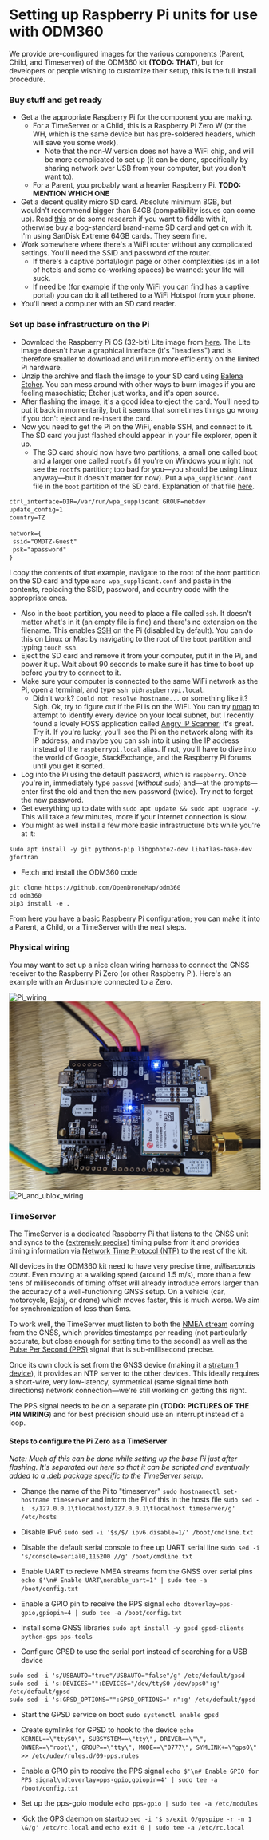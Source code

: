 # Setting up Raspberry Pi units for use with ODM360

We provide pre-configured images for the various components (Parent, Child, and Timeserver) of the ODM360 kit __(TODO: THAT)__, but for developers or people wishing to customize their setup, this is the full install procedure.

### Buy stuff and get ready
- Get a the appropriate Raspberry Pi for the component you are making.
  - For a TimeServer or a Child, this is a Raspberry Pi Zero W (or the WH, which is the same device but has pre-soldered headers, which will save you some work).
    - Note that the non-W version does not have a WiFi chip, and will be more complicated to set up (it can be done, specifically by sharing network over USB from your computer, but you don't want to).
  - For a Parent, you probably want a heavier Raspberry Pi. __TODO: MENTION WHICH ONE__
- Get a decent quality micro SD card. Absolute minimum 8GB, but wouldn't recommend bigger than 64GB (compatibility issues can come up). Read [this](https://www.raspberrypi.org/documentation/installation/sd-cards.md) or do some research if you want to fiddle with it, otherwise buy a bog-standard brand-name SD card and get on with it. I'm using SanDisk Extreme 64GB cards. They seem fine.
- Work somewhere where there's a WiFi router without any complicated settings. You'll need the SSID and password of the router.
  - If there's a captive portal/login page or other complexities (as in a lot of hotels and some co-working spaces) be warned: your life will suck.
  - If need be (for example if the only WiFi you can find has a captive portal) you can do it all tethered to a WiFi Hotspot from your phone.
- You'll need a computer with an SD card reader.

### Set up base infrastructure on the Pi
- Download the Raspberry Pi OS (32-bit) Lite image from [here](https://www.raspberrypi.org/downloads/raspberry-pi-os/). The Lite image doesn't have a graphical interface (it's "headless") and is therefore smaller to download and will run more efficiently on the limited Pi hardware.
- Unzip the archive and flash the image to your SD card using [Balena Etcher](https://www.balena.io/etcher/). You can mess around with other ways to burn images if you are feeling masochistic; Etcher just works, and it's open source.
- After flashing the image, it's a good idea to eject the card. You'll need to put it back in momentarily, but it seems that sometimes things go wrong if you don't eject and re-insert the card.
- Now you need to get the Pi on the WiFi, enable SSH, and connect to it. The SD card you just flashed should appear in your file explorer, open it up.
  - The SD card should now have two partitions, a small one called ```boot``` and a larger one called ```rootfs``` (if you're on Windows you might not see the ```rootfs``` partition; too bad for you—you should be using Linux anyway—but it doesn't matter for now). Put a ```wpa_supplicant.conf``` file in the ```boot``` partition of the SD card. Explanation of that file [here](https://www.raspberrypi.org/documentation/configuration/wireless/headless.md).

```
ctrl_interface=DIR=/var/run/wpa_supplicant GROUP=netdev
update_config=1
country=TZ

network={
 ssid="OMDTZ-Guest"
 psk="apassword"
}

```

I copy the contents of that example, navigate to the root of the ```boot``` partition on the SD card and type ```nano wpa_supplicant.conf``` and paste in the contents, replacing the SSID, password, and country code with the appropriate ones.
  - Also in the ```boot``` partition, you need to place a file called ```ssh```. It doesn't matter what's in it (an empty file is fine) and there's no extension on the filename. This enables [SSH](https://en.wikipedia.org/wiki/Secure_Shell) on the Pi (disabled by default). You can do this on Linux or Mac by navigating to the root of the ```boot``` partition and typing ```touch ssh```.
- Eject the SD card and remove it from your computer, put it in the Pi, and power it up. Wait about 90 seconds to make sure it has time to boot up before you try to connect to it.
- Make sure your computer is connected to the same WiFi network as the Pi, open a terminal, and type ```ssh pi@raspberrypi.local```.
  - Didn't work? ```Could not resolve hostname...``` or something like it? Sigh. Ok, try to figure out if the Pi is on the WiFi. You can try [nmap](https://nmap.org/) to attempt to identify every device on your local subnet, but I recently found a lovely FOSS application called [Angry IP Scanner](https://angryip.org/); it's great. Try it. If you're lucky, you'll see the Pi on the network along with its IP address, and maybe you can ssh into it using the IP address instead of the ```raspberrypi.local``` alias. If not, you'll have to dive into the world of Google, StackExchange, and the Raspberry Pi forums until you get it sorted.
- Log into the Pi using the default password, which is ```raspberry```. Once you're in, immediately type ```passwd``` (_without_ ```sudo```) and—at the prompts—enter first the old and then the new password (twice). Try not to forget the new password.
- Get everything up to date with ```sudo apt update && sudo apt upgrade -y```. This will take a few minutes, more if your Internet connection is slow.
- You might as well install a few more basic infrastructure bits while you're at it:

```
sudo apt install -y git python3-pip libgphoto2-dev libatlas-base-dev gfortran
```
- Fetch and install the ODM360 code

```
git clone https://github.com/OpenDroneMap/odm360
cd odm360
pip3 install -e .

```


From here you have a basic Raspberry Pi configuration; you can make it into a Parent, a Child, or a TimeServer with the next steps.

### Physical wiring

You may want to set up a nice clean wiring harness to connect the GNSS receiver to the Raspberry Pi Zero (or other Raspberry Pi). Here's an example with an Ardusimple connected to a Zero.

![Pi_wiring](Photos/Pi_wiring.jpg)
![ublox_wiring](Photos/ublox_wiring.jpg)
![Pi_and_ublox_wiring](Photos/Pi_and_ublox_wiring.jpg)



### TimeServer

The TimeServer is a dedicated Raspberry Pi that listens to the GNSS unit and syncs to the ([extremely precise](https://gssc.esa.int/navipedia/index.php/Precise_Time_Reference)) timing pulse from it and provides timing information via [Network Time Protocol (NTP)](https://en.wikipedia.org/wiki/Network_Time_Protocol) to the rest of the kit.

All devices in the ODM360 kit need to have very precise time, _milliseconds count_. Even moving at a walking speed (around 1.5 m/s), more than a few tens of milliseconds of timing offset will already introduce errors larger than the accuracy of a well-functioning GNSS setup. On a vehicle (car, motorcycle, Bajaj, or drone) which moves faster, this is much worse. We aim for synchronization of less than 5ms. 

To work well, the TimeServer must listen to both the [NMEA stream](https://en.wikipedia.org/wiki/NMEA_0183) coming from the GNSS, which provides timestamps per reading (not particularly accurate, but close enough for setting time to the second) as well as the [Pulse Per Second (PPS)](https://en.wikipedia.org/wiki/Pulse-per-second_signal) signal that is sub-millisecond precise.

Once its own clock is set from the GNSS device (making it a [stratum 1 device](https://en.wikipedia.org/wiki/Network_Time_Protocol#Clock_strata)), it provides an NTP server to the other devices. This ideally requires a short-wire, very low-latency, symmetrical (same signal time both directions) network connection—we're still working on getting this right.

The PPS signal needs to be on a separate pin (__TODO: PICTURES OF THE PIN WIRING__) and for best precision should use an interrupt instead of a loop.

#### Steps to configure the Pi Zero as a TimeServer

*Note: Much of this can be done while setting up the base Pi just after flashing. It's separated out here so that it can be scripted and eventually added to a [.deb package](https://en.wikipedia.org/wiki/Deb_(file_format)) specific to the TimeServer setup.*

- Change the name of the Pi to "timeserver" ```sudo hostnamectl set-hostname timeserver``` and inform the Pi of this in the hosts file ```sudo sed -i 's/127.0.0.1\tlocalhost/127.0.0.1\tlocalhost timeserver/g' /etc/hosts```

- Disable IPv6 ```sudo sed -i '$s/$/ ipv6.disable=1/' /boot/cmdline.txt```

- Disable the default serial console to free up UART serial line ```sudo sed -i 's/console=serial0,115200 //g' /boot/cmdline.txt```

- Enable UART to recieve NMEA streams from the GNSS over serial pins ```echo $'\n# Enable UART\nenable_uart=1' | sudo tee -a /boot/config.txt```

- Enable a GPIO pin to receive the PPS signal ```echo dtoverlay=pps-gpio,gpiopin=4 | sudo tee -a /boot/config.txt```

- Install some GNSS libraries ```sudo apt install -y gpsd gpsd-clients python-gps pps-tools```

- Configure GPSD to use the serial port instead of searching for a USB device

```
sudo sed -i 's/USBAUTO="true"/USBAUTO="false"/g' /etc/default/gpsd
sudo sed -i 's:DEVICES="":DEVICES="/dev/ttyS0 /dev/pps0":g' /etc/default/gpsd
sudo sed -i 's:GPSD_OPTIONS="":GPSD_OPTIONS="-n":g' /etc/default/gpsd
```

- Start the GPSD service on boot ```sudo systemctl enable gpsd```

- Create symlinks for GPSD to hook to the device ```echo KERNEL==\"ttyS0\", SUBSYSTEM==\"tty\", DRIVER==\"\", OWNER==\"root\", GROUP==\"tty\", MODE==\"0777\", SYMLINK+=\"gps0\" >> /etc/udev/rules.d/09-pps.rules```

- Enable a GPIO pin to receive the PPS signal
```echo $'\n# Enable GPIO for PPS signal\ndtoverlay=pps-gpio,gpiopin=4' | sudo tee -a /boot/config.txt```

- Set up the pps-gpio module ```echo pps-gpio | sudo tee -a /etc/modules```

- Kick the GPS daemon on startup ```sed -i '$ s/exit 0/gpspipe -r -n 1 \&/g' /etc/rc.local``` and ```echo exit 0 | sudo tee -a /etc/rc.local```
